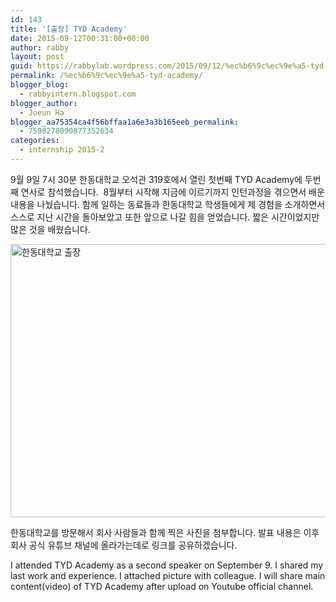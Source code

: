 ```yaml
---
id: 143
title: '[출장] TYD Academy'
date: 2015-09-12T00:31:00+00:00
author: rabby
layout: post
guid: https://rabbylab.wordpress.com/2015/09/12/%ec%b6%9c%ec%9e%a5-tyd-academy
permalink: /%ec%b6%9c%ec%9e%a5-tyd-academy/
blogger_blog:
  - rabbyintern.blogspot.com
blogger_author:
  - Joeun Ha
blogger_aa75354ca4f56bffaa1a6e3a3b165eeb_permalink:
  - 7598278090877352634
categories:
  - internship 2015-2
---
```

9월 9일 7시 30분 한동대학교 오석관 319호에서 열린 첫번째 TYD Academy에 두번째 연사로 참석했습니다.  8월부터 시작해 지금에 이르기까지 인턴과정을 겪으면서 배운 내용을 나눴습니다. 함께 일하는 동료들과 한동대학교 학생들에게 제 경험을 소개하면서 스스로 지난 시간을 돌아보았고 또한 앞으로 나갈 힘을 얻었습니다. 짧은 시간이었지만 많은 것을 배웠습니다.

<img class="size-large wp-image-158 aligncenter" src="http://rabbylab.xyz/blog/wp-content/uploads/2016/01/4d324-img_0360-1024x682.jpg" alt="한동대학교 출장" width="656" height="437" srcset="http://rabbylab.xyz/blog/wp-content/uploads/2016/01/4d324-img_0360-1024x682.jpg 1024w, http://rabbylab.xyz/blog/wp-content/uploads/2016/01/4d324-img_0360-300x200.jpg 300w, http://rabbylab.xyz/blog/wp-content/uploads/2016/01/4d324-img_0360-768x512.jpg 768w, http://rabbylab.xyz/blog/wp-content/uploads/2016/01/4d324-img_0360.jpg 1600w" sizes="(max-width: 656px) 100vw, 656px" />

한동대학교를 방문해서 회사 사람들과 함께 찍은 사진을 첨부합니다. 발표 내용은 이후 회사 공식 유튜브 채널에 올라가는데로 링크를 공유하겠습니다.

<a name="more"></a>

I attended TYD Academy as a second speaker on September 9. I shared my last work and experience. I attached picture with colleague. I will share main content(video) of TYD Academy after upload on Youtube official channel.
